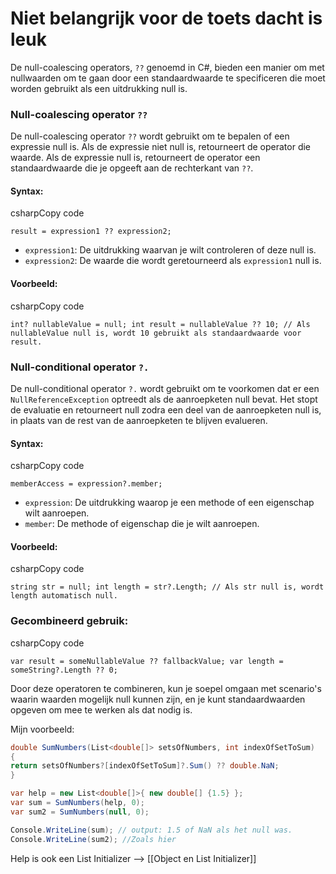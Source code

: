 # Niet belangrijk voor de toets dacht is leuk
De null-coalescing operators, `??` genoemd in C#, bieden een manier om met nullwaarden om te gaan door een standaardwaarde te specificeren die moet worden gebruikt als een uitdrukking null is.

### Null-coalescing operator `??`

De null-coalescing operator `??` wordt gebruikt om te bepalen of een expressie null is. Als de expressie niet null is, retourneert de operator die waarde. Als de expressie null is, retourneert de operator een standaardwaarde die je opgeeft aan de rechterkant van `??`.

#### Syntax:

csharpCopy code

`result = expression1 ?? expression2;`

- `expression1`: De uitdrukking waarvan je wilt controleren of deze null is.
- `expression2`: De waarde die wordt geretourneerd als `expression1` null is.

#### Voorbeeld:

csharpCopy code

`int? nullableValue = null; int result = nullableValue ?? 10; // Als nullableValue null is, wordt 10 gebruikt als standaardwaarde voor result.`

### Null-conditional operator `?.`

De null-conditional operator `?.` wordt gebruikt om te voorkomen dat er een `NullReferenceException` optreedt als de aanroepketen null bevat. Het stopt de evaluatie en retourneert null zodra een deel van de aanroepketen null is, in plaats van de rest van de aanroepketen te blijven evalueren.

#### Syntax:

csharpCopy code

`memberAccess = expression?.member;`

- `expression`: De uitdrukking waarop je een methode of een eigenschap wilt aanroepen.
- `member`: De methode of eigenschap die je wilt aanroepen.

#### Voorbeeld:

csharpCopy code

`string str = null; int length = str?.Length; // Als str null is, wordt length automatisch null.`

### Gecombineerd gebruik:

csharpCopy code

`var result = someNullableValue ?? fallbackValue; var length = someString?.Length ?? 0;`

Door deze operatoren te combineren, kun je soepel omgaan met scenario's waarin waarden mogelijk null kunnen zijn, en je kunt standaardwaarden opgeven om mee te werken als dat nodig is.

Mijn voorbeeld:
```cs
double SumNumbers(List<double[]> setsOfNumbers, int indexOfSetToSum)
{
return setsOfNumbers?[indexOfSetToSum]?.Sum() ?? double.NaN;
}

var help = new List<double[]>{ new double[] {1.5} };
var sum = SumNumbers(help, 0);
var sum2 = SumNumbers(null, 0);

Console.WriteLine(sum); // output: 1.5 of NaN als het null was.
Console.WriteLine(sum2); //Zoals hier
```

Help is ook een List Initializer  --> [[Object en List Initializer]]
